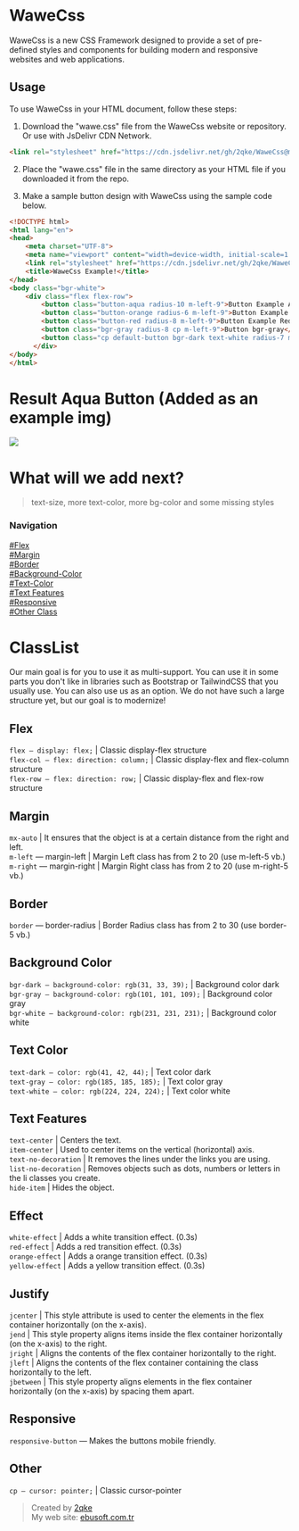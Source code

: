# WaweCss

WaweCss is a new CSS Framework designed to provide a set of pre-defined styles and components for building modern and responsive websites and web applications.

## Usage

To use WaweCss in your HTML document, follow these steps:

1. Download the "wawe.css" file from the WaweCss website or repository. Or use with JsDelivr CDN Network.

````html
<link rel="stylesheet" href="https://cdn.jsdelivr.net/gh/2qke/WaweCss@main/wawe.css">
``````

2. Place the "wawe.css" file in the same directory as your HTML file if you downloaded it from the repo.

3. Make a sample button design with WaweCss using the sample code below.

```html
<!DOCTYPE html>
<html lang="en">
<head>
    <meta charset="UTF-8">
    <meta name="viewport" content="width=device-width, initial-scale=1.0">
    <link rel="stylesheet" href="https://cdn.jsdelivr.net/gh/2qke/WaweCss@main/wawe.css">
    <title>WaweCss Example!</title>
</head>
<body class="bgr-white">
    <div class="flex flex-row">
        <button class="button-aqua radius-10 m-left-9">Button Example Aqua</button>
        <button class="button-orange radius-6 m-left-9">Button Example Orange</button>
        <button class="button-red radius-8 m-left-9">Button Example Red</button>
        <button class="bgr-gray radius-8 cp m-left-9">Button bgr-gray</button>
        <button class="cp default-button bgr-dark text-white radius-7 m-left-9">Default Button</button>
      </div>
</body>
</html>
```
# Result Aqua Button (Added as an example img)
<img src="https://cdn.discordapp.com/attachments/1133431801487040563/1137705560192598036/button-example-aqua.png">

# What will we add next?
> text-size, more text-color, more bg-color and some missing styles

### Navigation
<a href="#flex">#Flex</a><br>
<a href="#margin">#Margin</a><br>
<a href="#border">#Border</a><br>
<a href="#background-color">#Background-Color</a><br>
<a href="#text-color">#Text-Color</a><br>
<a href="#text-features">#Text Features</a><br>
<a href="#responsive">#Responsive</a><br>
<a href="#other">#Other Class</a><br>


# ClassList
Our main goal is for you to use it as multi-support. You can use it in some parts you don't like in libraries such as Bootstrap or TailwindCSS that you usually use. You can also use us as an option. We do not have such a large structure yet, but our goal is to modernize!

## Flex
`flex — display: flex;` | Classic display-flex structure<br>
`flex-col — flex: direction: column;` | Classic display-flex and flex-column structure<br>
`flex-row — flex: direction: row;` | Classic display-flex and flex-row structure<br>

## Margin
`mx-auto` | It ensures that the object is at a certain distance from the right and left.<br>
`m-left` — margin-left | Margin Left class has from 2 to 20 (use m-left-5 vb.)<br>
`m-right` — margin-right | Margin Right class has from 2 to 20 (use m-right-5 vb.)<br>

## Border
`border` — border-radius | Border Radius class has from 2 to 30 (use border-5 vb.)<br>

## Background Color
`bgr-dark — background-color: rgb(31, 33, 39);` | Background color dark<br>
`bgr-gray — background-color: rgb(101, 101, 109);` | Background color gray<br>
`bgr-white — background-color: rgb(231, 231, 231);` | Background color white<br>

## Text Color
`text-dark — color: rgb(41, 42, 44);` | Text color dark<br>
`text-gray — color: rgb(185, 185, 185);` | Text color gray<br>
`text-white — color: rgb(224, 224, 224);` | Text color white<br>

## Text Features
`text-center` | Centers the text.<br>
`item-center` | Used to center items on the vertical (horizontal) axis. <br>
`text-no-decoration` | It removes the lines under the links you are using. <br>
`list-no-decoration` | Removes objects such as dots, numbers or letters in the li classes you create. <br>
`hide-item` | Hides the object. <br>

## Effect
`white-effect` | Adds a white transition effect. (0.3s)<br>
`red-effect` | Adds a red transition effect. (0.3s)<br>
`orange-effect` | Adds a orange transition effect. (0.3s)<br>
`yellow-effect` | Adds a yellow transition effect. (0.3s)<br>

## Justify
`jcenter` | This style attribute is used to center the elements in the flex container horizontally (on the x-axis).<br>
`jend` | This style property aligns items inside the flex container horizontally (on the x-axis) to the right.<br>
`jright` | Aligns the contents of the flex container horizontally to the right.<br>
`jleft` | Aligns the contents of the flex container containing the class horizontally to the left.<br>
`jbetween` | This style property aligns elements in the flex container horizontally (on the x-axis) by spacing them apart.<br>

## Responsive
`responsive-button` — Makes the buttons mobile friendly.<br>

## Other
`cp — cursor: pointer;` | Classic cursor-pointer<br>

> Created by <a target="_blank" href="https://github.com/2qke">2qke</a><br>
> My web site: <a target="_blank" href="https://ebusoft.com.tr">ebusoft.com.tr</a>